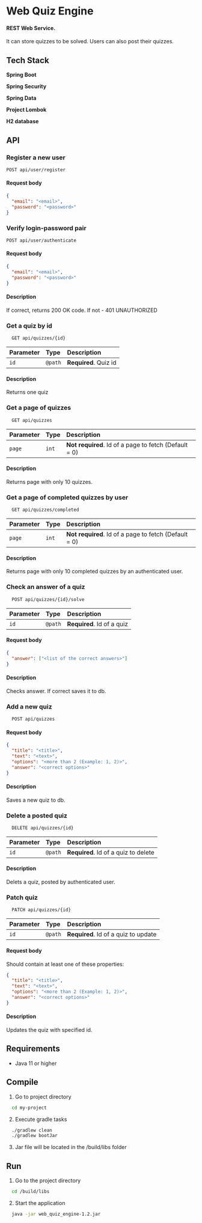 
# Web Quiz Engine

#### REST Web Service.  
It can store quizzes to be solved. Users can also post their quizzes.


## Tech Stack

**Spring Boot**

**Spring Security**

**Spring Data**

**Project Lombok**

**H2 database**
## API

### Register a new user

```
POST api/user/register
```
#### Request body

```json
{
  "email": "<email>",
  "password": "<password>"
}
```

### Verify login-password pair

```
POST api/user/authenticate
```
#### Request body

```json
{
  "email": "<email>",
  "password": "<password>"
}
```

#### Description

If correct, returns 200 OK code. If not - 401 UNAUTHORIZED

### Get a quiz by id

```
  GET api/quizzes/{id}
```

| Parameter | Type     | Description                |
| :-------- | :------- | :------------------------- |
| `id`      | `@path`  | **Required**. Quiz id      |

#### Description

Returns one quiz

### Get a page of quizzes

```
  GET api/quizzes
```

| Parameter | Type     | Description                                           |
| :-------- | :------- | :---------------------------------------------------- |
| `page`    | `int`    | **Not required**. Id of a page to fetch (Default = 0) |

#### Description

Returns page with only 10 quizzes.

### Get a page of completed quizzes by user

```
  GET api/quizzes/completed
```

| Parameter | Type     | Description                                           |
| :-------- | :------- | :---------------------------------------------------- |
| `page`    | `int`    | **Not required**. Id of a page to fetch (Default = 0) |

#### Description

Returns page with only 10 completed quizzes by an authenticated user.

### Check an answer of a quiz

```
  POST api/quizzes/{id}/solve
```

| Parameter | Type     | Description                |
| :-------- | :------- | :------------------------- |
| `id`      | `@path`  | **Required**. Id of a quiz |

#### Request body

```json
{
  "answer": ["<list of the correct answers>"]
}
```

#### Description

Checks answer. If correct saves it to db.

### Add a new quiz

```
  POST api/quizzes
```

#### Request body

```json
{
  "title": "<title>",
  "text": "<text>",
  "options": "<more than 2 (Example: 1, 2)>",
  "answer": "<correct options>"
}
```

#### Description

Saves a new quiz to db.

### Delete a posted quiz

```
  DELETE api/quizzes/{id}
```

| Parameter | Type     | Description                          |
| :-------- | :------- | :----------------------------------- |
| `id`      | `@path`  | **Required**. Id of a quiz to delete |

#### Description

Delets a quiz, posted by authenticated user.

### Patch quiz

```
  PATCH api/quizzes/{id}
```

| Parameter | Type     | Description                          |
| :-------- | :------- | :----------------------------------- |
| `id`      | `@path`  | **Required**. Id of a quiz to update |

#### Request body

Should contain at least one of these properties:

```json
{
  "title": "<title>",
  "text": "<text>",
  "options": "<more than 2 (Example: 1, 2)>",
  "answer": "<correct options>"
}
```

#### Description

Updates the quiz with specified id.
## Requirements

* Java 11 or higher

## Compile

1. Go to project directory
```bash
  cd my-project
```

2. Execute gradle tasks
```bash
  ./gradlew clean
  ./gradlew bootJar
```

3. Jar file will be located in the /build/libs folder

## Run

1. Go to the project directory

```bash
  cd /build/libs
```

2. Start the application

```bash
  java -jar web_quiz_engine-1.2.jar
```

